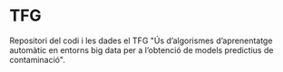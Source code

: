 # TFG
Repositori del codi i les dades el TFG "Ús d’algorismes d’aprenentatge automàtic en entorns  big data per a l’obtenció de models predictius de contaminació".
